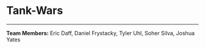 # Tank-Wars
---
**Team Members:** Eric Daff, Daniel Frystacky, Tyler Uhl, Soher Silva, Joshua Yates

